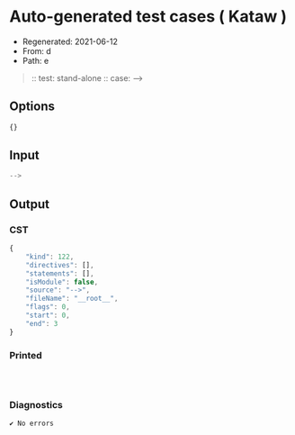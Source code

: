 # Auto-generated test cases ( Kataw )
- Regenerated: 2021-06-12
- From: d
- Path: e
> :: test: stand-alone
> :: case: -->
## Options

`````js
{}
`````
## Input

`````js
-->
`````
## Output

### CST

```javascript
{
    "kind": 122,
    "directives": [],
    "statements": [],
    "isModule": false,
    "source": "-->",
    "fileName": "__root__",
    "flags": 0,
    "start": 0,
    "end": 3
}
```

### Printed

```javascript

  
```

### Diagnostics

```javascript
✔ No errors
```

